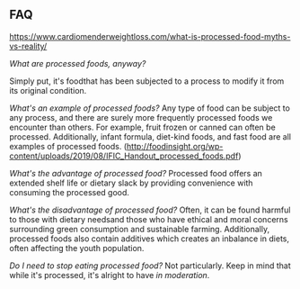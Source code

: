 ## FAQ




https://www.cardiomenderweightloss.com/what-is-processed-food-myths-vs-reality/

_What are processed foods, anyway?_

Simply put, it's foodthat has been subjected to a process to modify it from its original condition. 

_What's an example of processed foods?_
Any type of food can be subject to any process, and there are surely more frequently processed foods we encounter than others. For example, fruit frozen or canned can often be processed. Additionally, infant formula, diet-kind foods, and fast food are all examples of processed foods.
(http://foodinsight.org/wp-content/uploads/2019/08/IFIC_Handout_processed_foods.pdf)

_What's the advantage of processed food?_
Processed food offers an extended shelf life or dietary slack by providing convenience with consuming the processed good. 

_What's the disadvantage of processed food?_
Often, it can be found harmful to those with dietary needsand those who have ethical and moral concerns surrounding green consumption and sustainable farming. Additionally, processed foods also contain additives which creates an inbalance in diets, often affecting the youth population.

_Do I need to stop eating processed food?_
Not particularly. Keep in mind that while it's processed, it's alright to have *in moderation*. 
